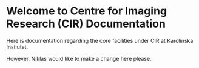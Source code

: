 # Welcome to Centre for Imaging Research (CIR) Documentation

Here is documentation regarding the core facilities under CIR at Karolinska Instiutet.

However, Niklas would like to make a change here please.
